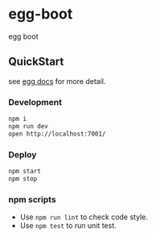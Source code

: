 <!--
 * @Author: Hong.Zhang
 * @Date: 2024-01-17 15:56:53
 * @Description: 
-->
# egg-boot

egg boot

## QuickStart

<!-- add docs here for user -->

see [egg docs][egg] for more detail.

### Development

```bash
npm i
npm run dev
open http://localhost:7001/
```

### Deploy

```bash
npm start
npm stop
```

### npm scripts

- Use `npm run lint` to check code style.
- Use `npm test` to run unit test.

[egg]: https://eggjs.org